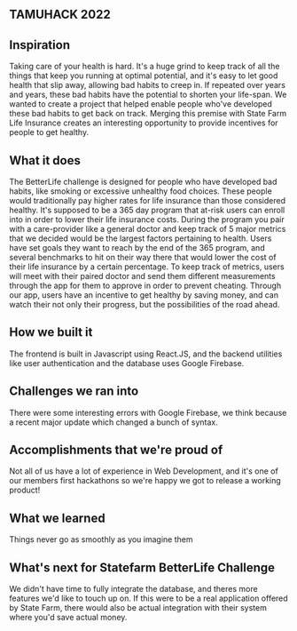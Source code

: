 ## TAMUHACK 2022

## Inspiration
Taking care of your health is hard. It's a huge grind to keep track of all the things that keep you running at optimal potential, and it's easy to let good health that slip away, allowing bad habits to creep in. If repeated over years and years, these bad habits have the potential to shorten your life-span. We wanted to create a project that helped enable people who've developed these bad habits to get back on track. Merging this premise with State Farm Life Insurance creates an interesting opportunity to provide incentives for people to get healthy.

## What it does
The BetterLife challenge is designed for people who have developed bad habits, like smoking or excessive unhealthy food choices. These people would traditionally pay higher rates for life insurance than those considered healthy. It's supposed to be a 365 day program that at-risk users can enroll into in order to lower their life insurance costs. During the program you pair with a care-provider like a general doctor and keep track of 5 major metrics that we decided would be the largest factors pertaining to health. Users have set goals they want to reach by the end of the 365 program, and several benchmarks to hit on their way there that would lower the cost of their life insurance by a certain percentage. To keep track of metrics, users will meet with their paired doctor and send them different measurements through the app for them to approve in order to prevent cheating. Through our app, users have an incentive to get healthy by saving money, and can watch their not only their progress, but the possibilities of the road ahead.

## How we built it
The frontend is built in Javascript using React.JS, and the backend utilities like user authentication and the database uses Google Firebase.

## Challenges we ran into
There were some interesting errors with Google Firebase, we think because a recent major update which changed a bunch of syntax.

## Accomplishments that we're proud of
Not all of us have a lot of experience in Web Development, and it's one of our members first hackathons so we're happy we got to release a working product!

## What we learned
Things never go as smoothly as you imagine them

## What's next for Statefarm BetterLife Challenge
We didn't have time to fully integrate the database, and theres more features we'd like to touch up on. If this were to be a real application offered by State Farm, there would also be actual integration with their system where you'd save actual money.
